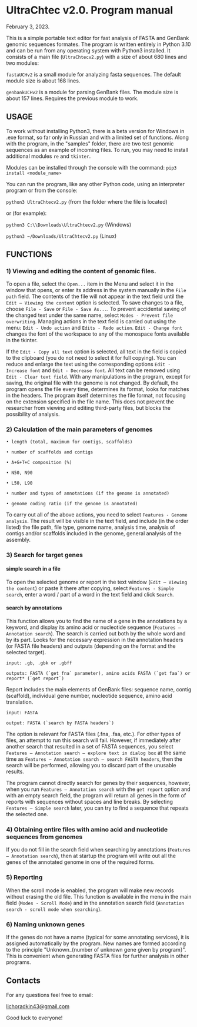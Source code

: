 # UltraChtec v2.0. Program manual
February 3, 2023.

This is a simple portable text editor for fast analysis of FASTA and GenBank genomic sequences formates. The program is written entirely in Python 3.10 and can be run from any operating system with Python3 installed. It consists of a main file (`UltraChtecv2.py`) with a size of about 680 lines and two modules:

`fastaUCHv2` is a small module for analyzing fasta sequences. The default module size is about 168 lines. 

`genbankUCHv2` is a module for parsing GenBank files. The module size is about 157 lines. Requires the previous module to work.

## USAGE
To work without installing Python3, there is a beta version for Windows in .exe format, so far only in Russian and with a limited set of functions. Along with the program, in the "samples" folder, there are two test genomic sequences as an example of incoming files. To run, you may need to install additional modules `re` and `tkinter`.

Modules can be installed through the console with the command: 
`pip3 install <module_name>` 

You can run the program, like any other Python code, using an interpreter program or from the console: 

`python3 UltraChtecv2.py` (from the folder where the file is located) 

or (for example):

`python3 C:\\Downloads\UltraChtecv2.py` (Windows) 

`python3 ~/Downloads/UltraChtecv2.py` (Linux)

## FUNCTIONS
### 1) Viewing and editing the content of genomic files. 
  To open a file, select the `Open...` item in the Menu and select it in the window that opens, or enter its address in the system manually in the `File path` field. The contents of the file will not appear in the text field until the `Edit – Viewing the content` option is selected. To save changes to a file, choose `File - Save` or `File - Save As...`. To prevent accidental saving of the changed text under the same name, select `Modes - Prevent file overwriting`. Managing actions in the text field is carried out using the menu: `Edit - Undo action` and `Edits - Redo action`. `Edit - Change font` changes the font of the workspace to any of the monospace fonts available in the tkinter.
  
  If the `Edit - Copy all text` option is selected, all text in the field is copied to the clipboard (you do not need to select it for full copying). You can reduce and enlarge the text using the corresponding options `Edit - Increase font` and `Edit - Decrease font`. All text can be removed using `Edit - Clear text field`. With any manipulations in the program, except for saving, the original file with the genome is not changed. By default, the program opens the file every time, determines its format, looks for matches in the headers. The program itself determines the file format, not focusing on the extension specified in the file name. This does not prevent the researcher from viewing and editing third-party files, but blocks the possibility of analysis.
  
### 2) Calculation of the main parameters of genomes

    • length (total, maximum for contigs, scaffolds)
    
    • number of scaffolds and contigs
    
    • A+G+T+C composition (%)
    
    • N50, N90
    
    • L50, L90
    
    • number and types of annotations (if the genome is annotated)
    
    • genome coding ratio (if the genome is annotated)
    
To carry out all of the above actions, you need to select `Features - Genome analysis`. The result will be visible in the text field, and include (in the order listed) the file path, file type, genome name, analysis time, analysis of contigs and/or scaffolds included in the genome, general analysis of the assembly.

### 3) Search for target genes
#### simple search in a file

To open the selected genome or report in the text window (`Edit – Viewing the content`) or paste it there after copying, select `Features - Simple search`, enter a word / part of a word in the text field and click `Search`.

#### search by annotations

This function allows you to find the name of a gene in the annotations by a keyword, and display its amino acid or nucleotide sequence (`Features — Annotation search`). The search is carried out both by the whole word and by its part. Looks for the necessary expression in the annotation headers (or FASTA file headers) and outputs (depending on the format and the selected target).

    input: .gb, .gbk or .gbff

    outputs: FASTA (`get fna` parameter), amino acids FASTA (`get faa`) or report* (`get report`)

Report includes the main elements of GenBank files: sequence name, contig (scaffold), individual gene number, nucleotide sequence, amino acid translation.

    input: FASTA

    output: FASTA (`search by FASTA headers`)
    
The option is relevant for FASTA files (.fna, .faa, etc.). For other types of files, an attempt to run this search will fail. 
However, if immediately after another search that resulted in a set of FASTA sequences, you select `Features — Annotation search – explore text in dialog box` at the same time as `Features — Annotation search – search FASTA headers`, then the search will be performed, allowing you to discard part of the unusable results.
     
The program cannot directly search for genes by their sequences, however, when you run `Features — Annotation search` with the `get report` option and with an empty search field, the program will return all genes in the form of reports with sequences without spaces and line breaks. By selecting `Features — Simple search` later, you can try to find a sequence that repeats the selected one.

 
### 4) Obtaining entire files with amino acid and nucleotide sequences from genomes
If you do not fill in the search field when searching by annotations (`Features — Annotation search`), then at startup the program will write out all the genes of the annotated genome in one of the required forms.

### 5) Reporting 
When the scroll mode is enabled, the program will make new records without erasing the old file. This function is available in the menu in the main field (`Modes - Scroll Mode`) and in the annotation search field (`Annotation search - scroll mode when searching`).

### 6) Naming unknown genes
If the genes do not have a name (typical for some annotating services), it is assigned automatically by the program. New names are formed according to the principle "Unknown_{number of unknown gene given by program}". This is convenient when generating FASTA files for further analysis in other programs.

## Contacts
For any questions feel free to email: 

lichoradkin43@gmail.com

Good luck to everyone!
